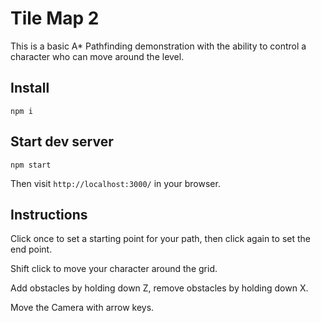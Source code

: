 # Tile Map 2

This is a basic A* Pathfinding demonstration with the ability to control a character who can move around the level.

## Install

    npm i

## Start dev server

    npm start

Then visit `http://localhost:3000/` in your browser.

## Instructions

Click once to set a starting point for your path, then click again to set the end point.

Shift click to move your character around the grid.

Add obstacles by holding down Z, remove obstacles by holding down X.

Move the Camera with arrow keys.
